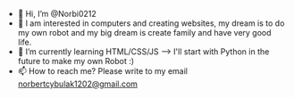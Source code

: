 - 👋 Hi, I’m @Norbi0212
- 👀 I am interested in computers and creating websites, my dream is to do my own robot and my big dream is create family and have very good life.
- 🌱 I’m currently learning HTML/CSS/JS --> I'll start with Python in the future to make my own Robot :) 
- 📫 How to reach me? Please write to my email norbertcybulak1202@gmail.com

<!---
Norbi0212/Norbi0212 is a ✨ special ✨ repository because its `README.md` (this file) appears on your GitHub profile.
You can click the Preview link to take a look at your changes.
--->
